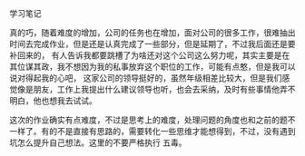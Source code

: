 学习笔记

真的巧，随着难度的增加，公司的任务也在增加，面对公司的很多工作，很难抽出时间去完成作业，但是还是认真完成了一些部分，但是延期了，不过我后面还是要补回来的，
有人告诉我都要跳槽了为啥还对这个公司这么努力呢，其实主要是在其位谋其政，我不想因为我的私事放弃这个职位的工作，可能有点憨，但是我可以说对得起我的心吧，
这家公司的领导挺好的，虽然年级相差比较大，但是我们感觉像是朋友，工作上我提出什么建议领导也听，也会去采纳，及时有些事情他弄不明白，他也想我去试试。

这次的作业确实有点难度，不过是思考上的难度，处理问题的角度也和之前的题不一样了。有的不是直接有思路的，需要转化一些思维才能想得到，不过，没有遇到坑怎么提升自己想法。这里的不要严格执行
五毒。